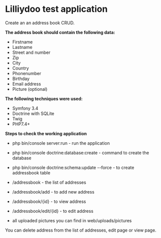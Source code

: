 Lilliydoo test application
========================

Create an an address book CRUD.

**The address book should contain the following data:** 
- Firstname
- Lastname
- Street and number
- Zip
- City
- Country
- Phonenumber
- Birthday
- Email address
- Picture (optional)

**The following techniques were used:** 
- Symfony 3.4
- Doctrine with SQLite
- Twig
- PHP7.4+

**Steps to check the working application**
- php bin/console server:run - run the application
- php bin/console doctrine:database:create - command to create the database
- php bin/console doctrine:schema:update --force - to create addressbook table

- /addressbook - the list of addresses
- /addressbook/add - to add  new address
- /addressbook/{id} - to view address
- /addressbook/edit/{id} - to edit address

- all uploaded pictures you can find in web/uploads/pictures

You can delete address from the list of addresses, edit page or view page.